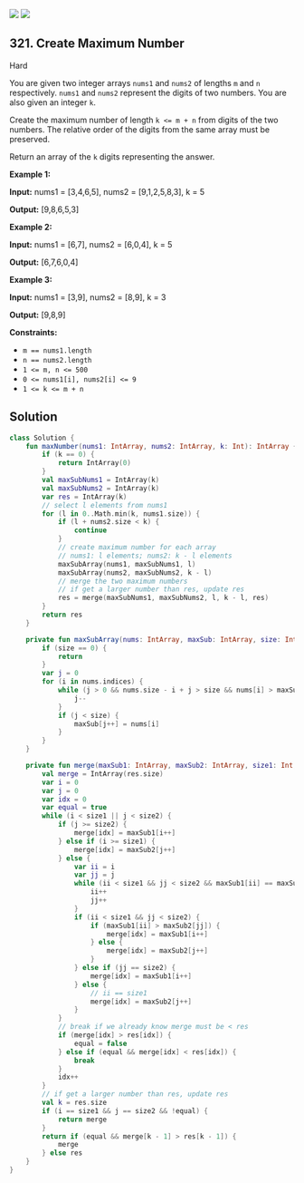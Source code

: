 [![](https://img.shields.io/github/stars/javadev/LeetCode-in-Kotlin?label=Stars&style=flat-square)](https://github.com/javadev/LeetCode-in-Kotlin)
[![](https://img.shields.io/github/forks/javadev/LeetCode-in-Kotlin?label=Fork%20me%20on%20GitHub%20&style=flat-square)](https://github.com/javadev/LeetCode-in-Kotlin/fork)

## 321\. Create Maximum Number

Hard

You are given two integer arrays `nums1` and `nums2` of lengths `m` and `n` respectively. `nums1` and `nums2` represent the digits of two numbers. You are also given an integer `k`.

Create the maximum number of length `k <= m + n` from digits of the two numbers. The relative order of the digits from the same array must be preserved.

Return an array of the `k` digits representing the answer.

**Example 1:**

**Input:** nums1 = [3,4,6,5], nums2 = [9,1,2,5,8,3], k = 5

**Output:** [9,8,6,5,3]

**Example 2:**

**Input:** nums1 = [6,7], nums2 = [6,0,4], k = 5

**Output:** [6,7,6,0,4]

**Example 3:**

**Input:** nums1 = [3,9], nums2 = [8,9], k = 3

**Output:** [9,8,9]

**Constraints:**

*   `m == nums1.length`
*   `n == nums2.length`
*   `1 <= m, n <= 500`
*   `0 <= nums1[i], nums2[i] <= 9`
*   `1 <= k <= m + n`

## Solution

```kotlin
class Solution {
    fun maxNumber(nums1: IntArray, nums2: IntArray, k: Int): IntArray {
        if (k == 0) {
            return IntArray(0)
        }
        val maxSubNums1 = IntArray(k)
        val maxSubNums2 = IntArray(k)
        var res = IntArray(k)
        // select l elements from nums1
        for (l in 0..Math.min(k, nums1.size)) {
            if (l + nums2.size < k) {
                continue
            }
            // create maximum number for each array
            // nums1: l elements; nums2: k - l elements
            maxSubArray(nums1, maxSubNums1, l)
            maxSubArray(nums2, maxSubNums2, k - l)
            // merge the two maximum numbers
            // if get a larger number than res, update res
            res = merge(maxSubNums1, maxSubNums2, l, k - l, res)
        }
        return res
    }

    private fun maxSubArray(nums: IntArray, maxSub: IntArray, size: Int) {
        if (size == 0) {
            return
        }
        var j = 0
        for (i in nums.indices) {
            while (j > 0 && nums.size - i + j > size && nums[i] > maxSub[j - 1]) {
                j--
            }
            if (j < size) {
                maxSub[j++] = nums[i]
            }
        }
    }

    private fun merge(maxSub1: IntArray, maxSub2: IntArray, size1: Int, size2: Int, res: IntArray): IntArray {
        val merge = IntArray(res.size)
        var i = 0
        var j = 0
        var idx = 0
        var equal = true
        while (i < size1 || j < size2) {
            if (j >= size2) {
                merge[idx] = maxSub1[i++]
            } else if (i >= size1) {
                merge[idx] = maxSub2[j++]
            } else {
                var ii = i
                var jj = j
                while (ii < size1 && jj < size2 && maxSub1[ii] == maxSub2[jj]) {
                    ii++
                    jj++
                }
                if (ii < size1 && jj < size2) {
                    if (maxSub1[ii] > maxSub2[jj]) {
                        merge[idx] = maxSub1[i++]
                    } else {
                        merge[idx] = maxSub2[j++]
                    }
                } else if (jj == size2) {
                    merge[idx] = maxSub1[i++]
                } else {
                    // ii == size1
                    merge[idx] = maxSub2[j++]
                }
            }
            // break if we already know merge must be < res
            if (merge[idx] > res[idx]) {
                equal = false
            } else if (equal && merge[idx] < res[idx]) {
                break
            }
            idx++
        }
        // if get a larger number than res, update res
        val k = res.size
        if (i == size1 && j == size2 && !equal) {
            return merge
        }
        return if (equal && merge[k - 1] > res[k - 1]) {
            merge
        } else res
    }
}
```
